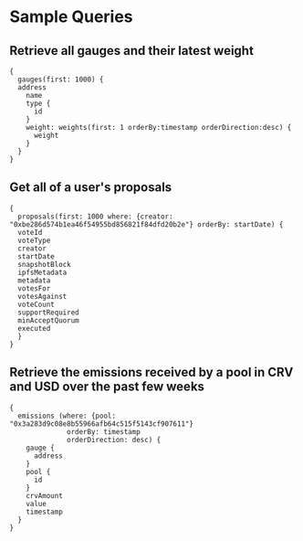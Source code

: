 # Sample Queries

## Retrieve all gauges and their latest weight

```
{  
  gauges(first: 1000) {
  address
    name
    type {
      id
    }
    weight: weights(first: 1 orderBy:timestamp orderDirection:desc) {
      weight
    }
  }
}
```

## Get all of a user's proposals

```
{
  proposals(first: 1000 where: {creator: "0xbe286d574b1ea46f54955bd856821f84dfd20b2e"} orderBy: startDate) {
  voteId
  voteType
  creator
  startDate
  snapshotBlock
  ipfsMetadata
  metadata
  votesFor
  votesAgainst
  voteCount
  supportRequired
  minAcceptQuorum
  executed
  }
}
```

## Retrieve the emissions received by a pool in CRV and USD over the past few weeks

```
{
  emissions (where: {pool: "0x3a283d9c08e8b55966afb64c515f5143cf907611"} 
              orderBy: timestamp 
              orderDirection: desc) {
    gauge {
      address
    }
    pool {
      id
    }
    crvAmount
    value
    timestamp
  }
}
```

